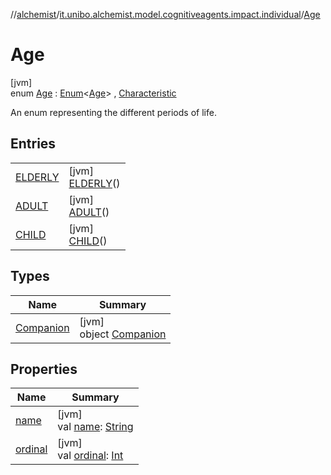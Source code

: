 //[alchemist](../../../index.md)/[it.unibo.alchemist.model.cognitiveagents.impact.individual](../index.md)/[Age](index.md)

# Age

[jvm]\
enum [Age](index.md) : [Enum](https://kotlinlang.org/api/latest/jvm/stdlib/kotlin/-enum/index.html)<[Age](index.md)> , [Characteristic](../-characteristic/index.md)

An enum representing the different periods of life.

## Entries

| | |
|---|---|
| [ELDERLY](-e-l-d-e-r-l-y/index.md) | [jvm]<br>[ELDERLY](-e-l-d-e-r-l-y/index.md)() |
| [ADULT](-a-d-u-l-t/index.md) | [jvm]<br>[ADULT](-a-d-u-l-t/index.md)() |
| [CHILD](-c-h-i-l-d/index.md) | [jvm]<br>[CHILD](-c-h-i-l-d/index.md)() |

## Types

| Name | Summary |
|---|---|
| [Companion](-companion/index.md) | [jvm]<br>object [Companion](-companion/index.md) |

## Properties

| Name | Summary |
|---|---|
| [name](index.md#1373866937%2FProperties%2F-267951372) | [jvm]<br>val [name](index.md#1373866937%2FProperties%2F-267951372): [String](https://kotlinlang.org/api/latest/jvm/stdlib/kotlin/-string/index.html) |
| [ordinal](index.md#1600885989%2FProperties%2F-267951372) | [jvm]<br>val [ordinal](index.md#1600885989%2FProperties%2F-267951372): [Int](https://kotlinlang.org/api/latest/jvm/stdlib/kotlin/-int/index.html) |
